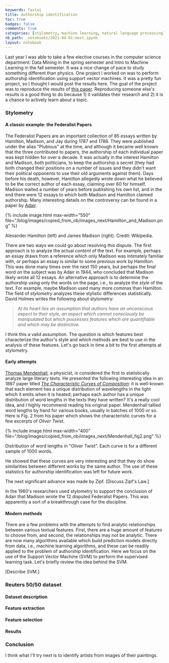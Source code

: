 ```yaml
---
keywords: fastai
title: Authorship identification
toc: true 
badges: false
comments: true
categories: [stylometry, machine learning, natural language processing]
nb_path: _notebooks/2021-04-01-next.ipynb
layout: notebook
---
```


<!--
#################################################
### THIS FILE WAS AUTOGENERATED! DO NOT EDIT! ###
#################################################
# file to edit: _notebooks/2021-04-01-next.ipynb
-->

<div class="container" id="notebook-container">
        
<div class="cell border-box-sizing text_cell rendered"><div class="inner_cell">
<div class="text_cell_render border-box-sizing rendered_html">
<p>Last year I was able to take a few elective courses in the computer science department: Data Mining in the spring semester and Intro to Machine Learning in the fall semester. It was a nice change of pace to study something different than physics. One project I worked on was to perform authorship identification using support vector machines. It was a pretty fun project, so I thought I would post the results here. The goal of the project was to reproduce the results of <a href="https://www.researchgate.net/publication/221655968_N-Gram_Feature_Selection_for_Authorship_Identification">this paper</a>. Reproducing someone else's results is a good thing to do because 1) it validates their research and 2) it is a chance to actively learn about a topic.</p>

</div>
</div>
</div>
<div class="cell border-box-sizing text_cell rendered"><div class="inner_cell">
<div class="text_cell_render border-box-sizing rendered_html">
<h3 id="Stylometry">Stylometry<a class="anchor-link" href="#Stylometry"> </a></h3>
</div>
</div>
</div>
<div class="cell border-box-sizing text_cell rendered"><div class="inner_cell">
<div class="text_cell_render border-box-sizing rendered_html">
<h4 id="A-classic-example:-the-Federalist-Papers">A classic example: the Federalist Papers<a class="anchor-link" href="#A-classic-example:-the-Federalist-Papers"> </a></h4>
</div>
</div>
</div>
<div class="cell border-box-sizing text_cell rendered"><div class="inner_cell">
<div class="text_cell_render border-box-sizing rendered_html">
<p>The Federalist Papers are an important collection of 85 essays written by Hamilton, Madison, and Jay during 1787 and 1788. They were published under the alias "Plubious" at the time, and although it became well known that the three contributed to papers, the authorship of each individual paper was kept hidden for over a decade. It was actually in the interest Hamilton and Madison, both politicians, to keep the authorship a secret (they had both changed their positions on a number of issues and they didn't want their political opponents to use their old arguments against them). Days before his death, however, Hamilton allegedly wrote down what he believed to be the correct author of each essay, claiming over 60 for himself. Madison waited a number of years before publishing his own list, and in the end there were 12 essays to which both Madison and Hamilton claimed authorship. Many interesting details on the controversy can be found in a paper by <a href="https://www.jstor.org/stable/1921883?read-now=1&amp;seq=23#page_scan_tab_contents">Adair</a>.</p>

</div>
</div>
</div>
<div class="cell border-box-sizing text_cell rendered"><div class="inner_cell">
<div class="text_cell_render border-box-sizing rendered_html">
<p>{% include image.html max-width="550" file="/blog/images/copied_from_nb/images_next/Hamilton_and_Madison.png" %}</p>
<figcaption>Alexander Hamilton (left) and James Madison (right). Credit: Wikipedia.</figcaption>
</div>
</div>
</div>
<div class="cell border-box-sizing text_cell rendered"><div class="inner_cell">
<div class="text_cell_render border-box-sizing rendered_html">
<p>There are two ways we could go about resolving this dispute. The first approach is to analyze the actual <em>content</em> of the text. For example, perhaps an essay draws from a reference which only Madison was intimately familiar with, or perhaps an essay is similar to some previous work by Hamilton. This was done many times over the next 150 years, but perhaps the final word on the subject was by Adair in 1944, who concluded that Madison likely wrote all 12 essays. An alternative approach is to determine the authorship using only the words on the page, i.e., to analyze the <em>style</em> of the text. For example, maybe Madison used many more commas than Hamilton. The field of <em>stylometry</em> analyzes these stylistic differences statistically. David Holmes writes the following about stylometry:</p>
<blockquote><p><em>At its heart lies an assumption that authors have an unconscious aspect to their style, an aspect which cannot consciously be manipulated but which possesses features which are quantifiable and which may be distinctive.</em></p>
</blockquote>
<p>I think this a valid assumption. The question is which features best characterize the author's style and which methods are best to use in the analysis of these features. Let's go back in time a bit to the first attempts at stylometry.</p>

</div>
</div>
</div>
<div class="cell border-box-sizing text_cell rendered"><div class="inner_cell">
<div class="text_cell_render border-box-sizing rendered_html">
<h4 id="Early-attempts">Early attempts<a class="anchor-link" href="#Early-attempts"> </a></h4>
</div>
</div>
</div>
<div class="cell border-box-sizing text_cell rendered"><div class="inner_cell">
<div class="text_cell_render border-box-sizing rendered_html">
<p><a href="https://en.wikipedia.org/wiki/Thomas_Corwin_Mendenhall">Thomas Mendenhall</a>, a physicist, is considered the first to statistically analyze large literary texts. He presented the following interesting idea in an 1887 paper titled <a href="https://www.jstor.org/stable/pdf/1764604.pdf"><em>The Characteristic Curves of Composition</em></a>: it is well-known that each element has a unique distribution of wavelengths in the light which it emits when it is heated; perhaps each author has a unique distribution of word lengths in the texts they have written? It's a really cool idea, and I highly recommend reading his original paper. Mendenhall tallied word lengths by hand for various books, usually in batches of 1000 or so. Here is Fig. 2 from his paper which shows the characteristic curves for a few excerpts of <em>Oliver Twist</em>.</p>

</div>
</div>
</div>
<div class="cell border-box-sizing text_cell rendered"><div class="inner_cell">
<div class="text_cell_render border-box-sizing rendered_html">
<p>{% include image.html max-width="400" file="/blog/images/copied_from_nb/images_next/Mendenhall_fig2.png" %}</p>
<figcaption>Distribution of word lengths in "Oliver Twist". Each curve is for a different sample of 1000 words.</figcaption>
</div>
</div>
</div>
<div class="cell border-box-sizing text_cell rendered"><div class="inner_cell">
<div class="text_cell_render border-box-sizing rendered_html">
<p>He showed that these curves are very interesting and that they do show similarities between different works by the same author. The use of these statistics for authorship identification was left for future work.</p>
<p>The next significant advance was made by Zipf. [Discuss Zipf's Law.]</p>
<p>In the 1960's researchers used stylometry to support the conclusion of Adair that Madison wrote the 12 disputed Federalist Papers. This was apparently a sort of a breakthrough case for the discipline.</p>

</div>
</div>
</div>
<div class="cell border-box-sizing text_cell rendered"><div class="inner_cell">
<div class="text_cell_render border-box-sizing rendered_html">
<h4 id="Modern-methods">Modern methods<a class="anchor-link" href="#Modern-methods"> </a></h4>
</div>
</div>
</div>
<div class="cell border-box-sizing text_cell rendered"><div class="inner_cell">
<div class="text_cell_render border-box-sizing rendered_html">
<p>There are a few problems with the attempts to find analytic relationships between various textual features. First, there are a huge amount of features to choose from, and second, the relationships may not be analytic. There are now many algorithms available which build prediction models directly from data, i.e., machine learning algorithms, and these can be readily applied to the problem of authorship identification. Here we focus on the use of the Support Vector Machine (SVM) to perform the supervised learning task. Let's briefly review the idea behind the SVM.</p>

</div>
</div>
</div>
<div class="cell border-box-sizing text_cell rendered"><div class="inner_cell">
<div class="text_cell_render border-box-sizing rendered_html">
<p>[Describe SVM.]</p>

</div>
</div>
</div>
<div class="cell border-box-sizing text_cell rendered"><div class="inner_cell">
<div class="text_cell_render border-box-sizing rendered_html">
<h3 id="Reuters-50/50-dataset">Reuters 50/50 dataset<a class="anchor-link" href="#Reuters-50/50-dataset"> </a></h3>
</div>
</div>
</div>
<div class="cell border-box-sizing text_cell rendered"><div class="inner_cell">
<div class="text_cell_render border-box-sizing rendered_html">
<h4 id="Dataset-description">Dataset description<a class="anchor-link" href="#Dataset-description"> </a></h4>
</div>
</div>
</div>
<div class="cell border-box-sizing text_cell rendered"><div class="inner_cell">
<div class="text_cell_render border-box-sizing rendered_html">
<h4 id="Feature-extraction">Feature extraction<a class="anchor-link" href="#Feature-extraction"> </a></h4>
</div>
</div>
</div>
<div class="cell border-box-sizing text_cell rendered"><div class="inner_cell">
<div class="text_cell_render border-box-sizing rendered_html">
<h4 id="Feature-selection">Feature selection<a class="anchor-link" href="#Feature-selection"> </a></h4>
</div>
</div>
</div>
<div class="cell border-box-sizing text_cell rendered"><div class="inner_cell">
<div class="text_cell_render border-box-sizing rendered_html">
<h4 id="Results">Results<a class="anchor-link" href="#Results"> </a></h4>
</div>
</div>
</div>
<div class="cell border-box-sizing text_cell rendered"><div class="inner_cell">
<div class="text_cell_render border-box-sizing rendered_html">
<h3 id="Conclusion">Conclusion<a class="anchor-link" href="#Conclusion"> </a></h3>
</div>
</div>
</div>
<div class="cell border-box-sizing text_cell rendered"><div class="inner_cell">
<div class="text_cell_render border-box-sizing rendered_html">
<p>I think what I'll try next is to identify artists from images of their paintings.</p>

</div>
</div>
</div>
</div>
 

